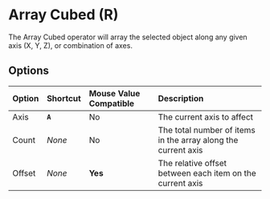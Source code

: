# Array Cubed (<span title="Recallable">R</span>)

The Array Cubed operator will array the selected object along any given axis (X, Y, Z), or combination of axes.

[](../_media/array-cubed.mp4 ':include')

## Options

| Option | Shortcut | Mouse Value Compatible | Description |
| :--- | :--- | :--- | :--- |
| Axis | **`A`** | No | The current axis to affect |
| Count | _None_ | No | The total number of items in the array along the current axis |
| Offset | _None_ | **Yes** | The relative offset between each item on the current axis |